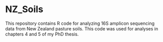 # NZ_Soils

This repository contains R code for analyzing 16S amplicon sequencing data from New Zealand pasture soils. This code was used for analyses in chapters 4 and 5 of my PhD thesis.
